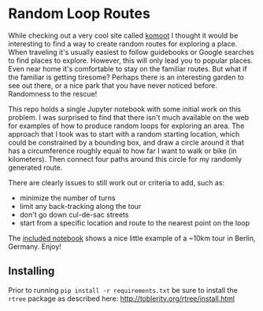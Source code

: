 # Random Loop Routes

While checking out a very cool site called [komoot](https://www.komoot.com/discover) I thought it would be interesting to find a way to create random routes for exploring a place. When traveling it's usually easiest to follow guidebooks or Google searches to find places to explore. However, this will only lead you to popular places. Even near home it's comfortable to stay on the familiar routes. But what if the familiar is getting tiresome? Perhaps there is an interesting garden to see out there, or a nice park that you have never noticed before. Randomness to the rescue!

This repo holds a single Jupyter notebook with some initial work on this problem. I was surprised to find that there isn't much available on the web for examples of how to produce random loops for exploring an area. The approach that I took was to start with a random starting location, which could be constrained by a bounding box, and draw a circle around it that has a circumference roughly equal to how far I want to walk or bike (in kilometers). Then connect four paths around this circle for my randomly generated route.

There are clearly issues to still work out or criteria to add, such as:

- minimize the number of turns
- limit any back-tracking along the tour
- don't go down cul-de-sac streets
- start from a specific location and route to the nearest point on the loop

The [included notebook](https://github.com/jakeemerson/random_loop_route/blob/master/notebooks/random_path_generator.ipynb) shows a nice little example of a ~10km tour in Berlin, Germany. Enjoy!

## Installing

Prior to running `pip install -r requirements.txt` be sure to install the `rtree` package as described here: http://toblerity.org/rtree/install.html

